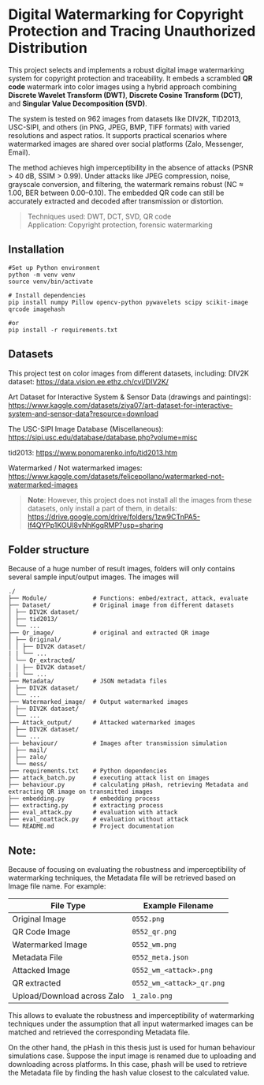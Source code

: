 # Digital Watermarking for Copyright Protection and Tracing Unauthorized Distribution

This project selects and implements a robust digital image watermarking system for copyright protection and traceability. It embeds a scrambled **QR code** watermark into color images using a hybrid approach combining **Discrete Wavelet Transform (DWT)**, **Discrete Cosine Transform (DCT)**, and **Singular Value Decomposition (SVD)**.

The system is tested on 962 images from datasets like DIV2K, TID2013, USC-SIPI, and others (in PNG, JPEG, BMP, TIFF formats) with varied resolutions and aspect ratios. It supports practical scenarios where watermarked images are shared over social platforms (Zalo, Messenger, Email).

The method achieves high imperceptibility in the absence of attacks (PSNR > 40 dB, SSIM > 0.99). Under attacks like JPEG compression, noise, grayscale conversion, and filtering, the watermark remains robust (NC ≈ 1.00, BER between 0.00–0.10). The embedded QR code can still be accurately extracted and decoded after transmission or distortion.

> Techniques used: DWT, DCT, SVD, QR code  
> Application: Copyright protection, forensic watermarking

## Installation

```
#Set up Python environment
python -m venv venv
source venv/bin/activate

# Install dependencies
pip install numpy Pillow opencv-python pywavelets scipy scikit-image qrcode imagehash

#or 
pip install -r requirements.txt
```

## Datasets
This project test on color images from different datasets, including:
DIV2K dataset: 
https://data.vision.ee.ethz.ch/cvl/DIV2K/ 

Art Dataset for Interactive System & Sensor Data (drawings and paintings):
https://www.kaggle.com/datasets/ziya07/art-dataset-for-interactive-system-and-sensor-data?resource=download

The USC-SIPI Image Database (Miscellaneous): 
https://sipi.usc.edu/database/database.php?volume=misc

tid2013:
https://www.ponomarenko.info/tid2013.htm

Watermarked / Not watermarked images:
https://www.kaggle.com/datasets/felicepollano/watermarked-not-watermarked-images 

> **Note**: However, this project does not install all the images from these datasets, only install a part of them, in details:
> https://drive.google.com/drive/folders/1zw9CTnPA5-lf4QYPp1KOUI8vNhKgqRMP?usp=sharing 

## Folder structure 
Because of a huge number of result images, folders will only contains several sample input/output images. The images will
```
./
├── Module/             # Functions: embed/extract, attack, evaluate
├── Dataset/            # Original image from different datasets
│ ├── DIV2K dataset/
│ ├── tid2013/
│ └── ...
├── Qr_image/           # original and extracted QR image
│ ├── Original/
│ │ ├── DIV2K dataset/
| | └── ...
│ └── Qr_extracted/
│ │ ├── DIV2K dataset/
| | └── ...
├── Metadata/           # JSON metadata files
│ ├── DIV2K dataset/
│ └── ...
├── Watermarked_image/  # Output watermarked images
│ ├── DIV2K dataset/
│ └── ...
├── Attack_output/      # Attacked watermarked images
│ ├── DIV2K dataset/
│ └── ...
├── behaviour/          # Images after transmission simulation
│ ├── mail/
│ ├── zalo/
│ └── mess/
├── requirements.txt    # Python dependencies
├── attack_batch.py     # executing attack list on images
├── behaviour.py        # calculating pHash, retrieving Metadata and extracting QR image on transmitted images
├── embedding.py        # embedding process 
├── extracting.py       # extracting process 
├── eval_attack.py      # evaluation with attack
├── eval_noattack.py    # evaluation without attack 
└── README.md           # Project documentation
```
## Note:
Because of focusing on evaluating the robustness and imperceptibility of watermarking techniques, the Metadata file will be retrieved based on Image file name. For example:

| File Type                   | Example Filename            |
|-----------------------------|-----------------------------|
| Original Image              | `0552.png`                  |
| QR Code Image               | `0552_qr.png`               |
| Watermarked Image           | `0552_wm.png`               |
| Metadata File               | `0552_meta.json`            |
| Attacked Image              | `0552_wm_<attack>.png`      |
| QR extracted                | `0552_wm_<attack>_qr.png`   |
| Upload/Download across Zalo | `1_zalo.png`                |

This allows to evaluate the robustness and imperceptibility of watermarking techniques under the assumption that all input watermarked images can be matched and retrieved the corresponding Metadata file.

On the other hand, the pHash in this thesis just is used for human behaviour simulations case. Suppose the input image is renamed due to uploading and downloading across platforms. In this case, phash will be used to retrieve the Metadata file by finding the hash value closest to the calculated value.